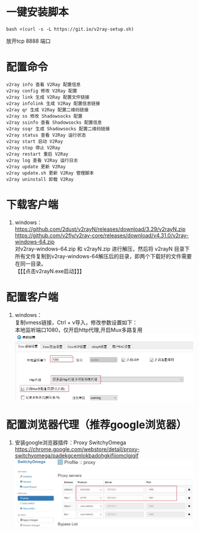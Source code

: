 # 一键安装脚本
```
bash <(curl -s -L https://git.io/v2ray-setup.sh)
```
放开tcp 8888 端口  
# 配置命令
```
v2ray info 查看 V2Ray 配置信息
v2ray config 修改 V2Ray 配置
v2ray link 生成 V2Ray 配置文件链接
v2ray infolink 生成 V2Ray 配置信息链接
v2ray qr 生成 V2Ray 配置二维码链接
v2ray ss 修改 Shadowsocks 配置
v2ray ssinfo 查看 Shadowsocks 配置信息
v2ray ssqr 生成 Shadowsocks 配置二维码链接
v2ray status 查看 V2Ray 运行状态
v2ray start 启动 V2Ray
v2ray stop 停止 V2Ray
v2ray restart 重启 V2Ray
v2ray log 查看 V2Ray 运行日志
v2ray update 更新 V2Ray
v2ray update.sh 更新 V2Ray 管理脚本
v2ray uninstall 卸载 V2Ray
```
# 下载客户端
1. windows：  
<https://github.com/2dust/v2rayN/releases/download/3.29/v2rayN.zip>   
<https://github.com/v2fly/v2ray-core/releases/download/v4.31.0/v2ray-windows-64.zip>  
对v2ray-windows-64.zip 和 v2rayN.zip 进行解压，然后将 v2rayN 目录下所有文件复制到v2ray-windows-64解压后的目录，即两个下载好的文件需要在同一目录。  
【【【点击v2rayN.exe启动】】】

# 配置客户端
1. windows：  
复制vmess链接，Ctrl + v导入，修改参数设置如下：  
本地监听端口1080，仅开启http代理,开启Mux多路复用  
![avatar](https://raw.githubusercontent.com/tanxw123123/vpn/master/v2ray/img/v2-01.jpg)  

# 配置浏览器代理（推荐google浏览器）
1. 安装google浏览器插件：Proxy SwitchyOmega  
<https://chrome.google.com/webstore/detail/proxy-switchyomega/padekgcemlokbadohgkifijomclgjgif>  
![avatar](https://raw.githubusercontent.com/tanxw123123/vpn/master/v2ray/img/v2-02.jpg)  

